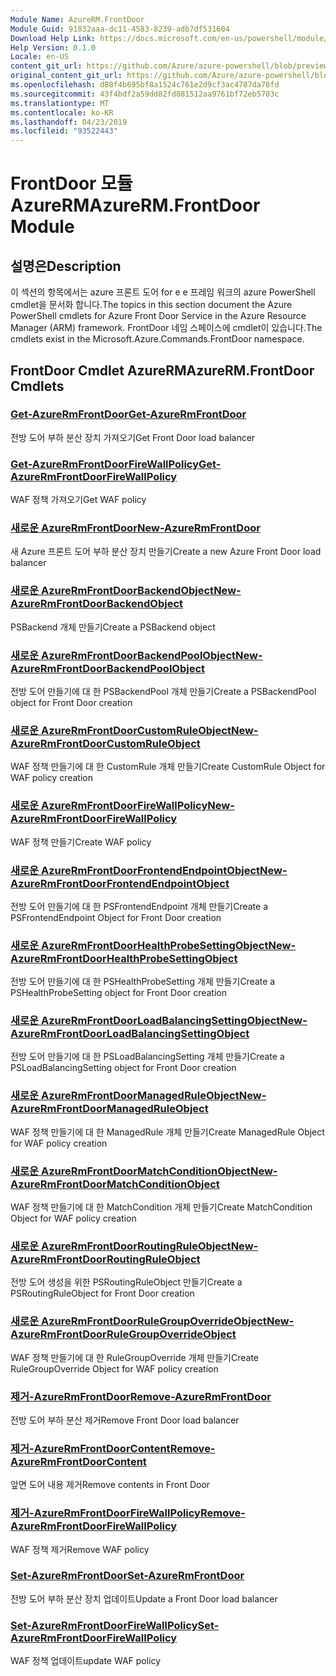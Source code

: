 ```yaml
---
Module Name: AzureRM.FrontDoor
Module Guid: 91832aaa-dc11-4583-8239-adb7df531604
Download Help Link: https://docs.microsoft.com/en-us/powershell/module/azurerm.frontdoor
Help Version: 0.1.0
Locale: en-US
content_git_url: https://github.com/Azure/azure-powershell/blob/preview/src/ResourceManager/FrontDoor/Commands.FrontDoor/help/AzureRM.FrontDoor.md
original_content_git_url: https://github.com/Azure/azure-powershell/blob/preview/src/ResourceManager/FrontDoor/Commands.FrontDoor/help/AzureRM.FrontDoor.md
ms.openlocfilehash: d88f4b695bf8a1524c761e2d9cf3ac4787da78fd
ms.sourcegitcommit: 43f4bdf2a59dd82fd881512aa9761bf72eb5703c
ms.translationtype: MT
ms.contentlocale: ko-KR
ms.lasthandoff: 04/23/2019
ms.locfileid: "93522443"
---
```

# <span data-ttu-id="85249-101">FrontDoor 모듈 AzureRM</span><span class="sxs-lookup"><span data-stu-id="85249-101">AzureRM.FrontDoor Module</span></span>
## <span data-ttu-id="85249-102">설명은</span><span class="sxs-lookup"><span data-stu-id="85249-102">Description</span></span>
<span data-ttu-id="85249-103">이 섹션의 항목에서는 azure 프론트 도어 for e e 프레임 워크의 azure PowerShell cmdlet을 문서화 합니다.</span><span class="sxs-lookup"><span data-stu-id="85249-103">The topics in this section document the Azure PowerShell cmdlets for Azure Front Door Service in the Azure Resource Manager (ARM) framework.</span></span> <span data-ttu-id="85249-104">FrontDoor 네임 스페이스에 cmdlet이 있습니다.</span><span class="sxs-lookup"><span data-stu-id="85249-104">The cmdlets exist in the Microsoft.Azure.Commands.FrontDoor namespace.</span></span>

## <span data-ttu-id="85249-105">FrontDoor Cmdlet AzureRM</span><span class="sxs-lookup"><span data-stu-id="85249-105">AzureRM.FrontDoor Cmdlets</span></span>
### [<span data-ttu-id="85249-106">Get-AzureRmFrontDoor</span><span class="sxs-lookup"><span data-stu-id="85249-106">Get-AzureRmFrontDoor</span></span>](Get-AzureRmFrontDoor.md)
<span data-ttu-id="85249-107">전방 도어 부하 분산 장치 가져오기</span><span class="sxs-lookup"><span data-stu-id="85249-107">Get Front Door load balancer</span></span>

### [<span data-ttu-id="85249-108">Get-AzureRmFrontDoorFireWallPolicy</span><span class="sxs-lookup"><span data-stu-id="85249-108">Get-AzureRmFrontDoorFireWallPolicy</span></span>](Get-AzureRmFrontDoorFireWallPolicy.md)
<span data-ttu-id="85249-109">WAF 정책 가져오기</span><span class="sxs-lookup"><span data-stu-id="85249-109">Get WAF policy</span></span>

### [<span data-ttu-id="85249-110">새로운 AzureRmFrontDoor</span><span class="sxs-lookup"><span data-stu-id="85249-110">New-AzureRmFrontDoor</span></span>](New-AzureRmFrontDoor.md)
<span data-ttu-id="85249-111">새 Azure 프론트 도어 부하 분산 장치 만들기</span><span class="sxs-lookup"><span data-stu-id="85249-111">Create a new Azure Front Door load balancer</span></span>

### [<span data-ttu-id="85249-112">새로운 AzureRmFrontDoorBackendObject</span><span class="sxs-lookup"><span data-stu-id="85249-112">New-AzureRmFrontDoorBackendObject</span></span>](New-AzureRmFrontDoorBackendObject.md)
<span data-ttu-id="85249-113">PSBackend 개체 만들기</span><span class="sxs-lookup"><span data-stu-id="85249-113">Create a PSBackend object</span></span>

### [<span data-ttu-id="85249-114">새로운 AzureRmFrontDoorBackendPoolObject</span><span class="sxs-lookup"><span data-stu-id="85249-114">New-AzureRmFrontDoorBackendPoolObject</span></span>](New-AzureRmFrontDoorBackendPoolObject.md)
<span data-ttu-id="85249-115">전방 도어 만들기에 대 한 PSBackendPool 개체 만들기</span><span class="sxs-lookup"><span data-stu-id="85249-115">Create a PSBackendPool object for Front Door creation</span></span>

### [<span data-ttu-id="85249-116">새로운 AzureRmFrontDoorCustomRuleObject</span><span class="sxs-lookup"><span data-stu-id="85249-116">New-AzureRmFrontDoorCustomRuleObject</span></span>](New-AzureRmFrontDoorCustomRuleObject.md)
<span data-ttu-id="85249-117">WAF 정책 만들기에 대 한 CustomRule 개체 만들기</span><span class="sxs-lookup"><span data-stu-id="85249-117">Create CustomRule Object for WAF policy creation</span></span>

### [<span data-ttu-id="85249-118">새로운 AzureRmFrontDoorFireWallPolicy</span><span class="sxs-lookup"><span data-stu-id="85249-118">New-AzureRmFrontDoorFireWallPolicy</span></span>](New-AzureRmFrontDoorFireWallPolicy.md)
<span data-ttu-id="85249-119">WAF 정책 만들기</span><span class="sxs-lookup"><span data-stu-id="85249-119">Create WAF policy</span></span>

### [<span data-ttu-id="85249-120">새로운 AzureRmFrontDoorFrontendEndpointObject</span><span class="sxs-lookup"><span data-stu-id="85249-120">New-AzureRmFrontDoorFrontendEndpointObject</span></span>](New-AzureRmFrontDoorFrontendEndpointObject.md)
<span data-ttu-id="85249-121">전방 도어 만들기에 대 한 PSFrontendEndpoint 개체 만들기</span><span class="sxs-lookup"><span data-stu-id="85249-121">Create a PSFrontendEndpoint Object for Front Door creation</span></span>

### [<span data-ttu-id="85249-122">새로운 AzureRmFrontDoorHealthProbeSettingObject</span><span class="sxs-lookup"><span data-stu-id="85249-122">New-AzureRmFrontDoorHealthProbeSettingObject</span></span>](New-AzureRmFrontDoorHealthProbeSettingObject.md)
<span data-ttu-id="85249-123">전방 도어 만들기에 대 한 PSHealthProbeSetting 개체 만들기</span><span class="sxs-lookup"><span data-stu-id="85249-123">Create a PSHealthProbeSetting object for Front Door creation</span></span>

### [<span data-ttu-id="85249-124">새로운 AzureRmFrontDoorLoadBalancingSettingObject</span><span class="sxs-lookup"><span data-stu-id="85249-124">New-AzureRmFrontDoorLoadBalancingSettingObject</span></span>](New-AzureRmFrontDoorLoadBalancingSettingObject.md)
<span data-ttu-id="85249-125">전방 도어 만들기에 대 한 PSLoadBalancingSetting 개체 만들기</span><span class="sxs-lookup"><span data-stu-id="85249-125">Create a PSLoadBalancingSetting object for Front Door creation</span></span>

### [<span data-ttu-id="85249-126">새로운 AzureRmFrontDoorManagedRuleObject</span><span class="sxs-lookup"><span data-stu-id="85249-126">New-AzureRmFrontDoorManagedRuleObject</span></span>](New-AzureRmFrontDoorManagedRuleObject.md)
<span data-ttu-id="85249-127">WAF 정책 만들기에 대 한 ManagedRule 개체 만들기</span><span class="sxs-lookup"><span data-stu-id="85249-127">Create ManagedRule Object for WAF policy creation</span></span>

### [<span data-ttu-id="85249-128">새로운 AzureRmFrontDoorMatchConditionObject</span><span class="sxs-lookup"><span data-stu-id="85249-128">New-AzureRmFrontDoorMatchConditionObject</span></span>](New-AzureRmFrontDoorMatchConditionObject.md)
<span data-ttu-id="85249-129">WAF 정책 만들기에 대 한 MatchCondition 개체 만들기</span><span class="sxs-lookup"><span data-stu-id="85249-129">Create MatchCondition Object for WAF policy creation</span></span>

### [<span data-ttu-id="85249-130">새로운 AzureRmFrontDoorRoutingRuleObject</span><span class="sxs-lookup"><span data-stu-id="85249-130">New-AzureRmFrontDoorRoutingRuleObject</span></span>](New-AzureRmFrontDoorRoutingRuleObject.md)
<span data-ttu-id="85249-131">전방 도어 생성을 위한 PSRoutingRuleObject 만들기</span><span class="sxs-lookup"><span data-stu-id="85249-131">Create a PSRoutingRuleObject for Front Door creation</span></span>

### [<span data-ttu-id="85249-132">새로운 AzureRmFrontDoorRuleGroupOverrideObject</span><span class="sxs-lookup"><span data-stu-id="85249-132">New-AzureRmFrontDoorRuleGroupOverrideObject</span></span>](New-AzureRmFrontDoorRuleGroupOverrideObject.md)
<span data-ttu-id="85249-133">WAF 정책 만들기에 대 한 RuleGroupOverride 개체 만들기</span><span class="sxs-lookup"><span data-stu-id="85249-133">Create RuleGroupOverride Object for WAF policy creation</span></span>

### [<span data-ttu-id="85249-134">제거-AzureRmFrontDoor</span><span class="sxs-lookup"><span data-stu-id="85249-134">Remove-AzureRmFrontDoor</span></span>](Remove-AzureRmFrontDoor.md)
<span data-ttu-id="85249-135">전방 도어 부하 분산 제거</span><span class="sxs-lookup"><span data-stu-id="85249-135">Remove Front Door load balancer</span></span>

### [<span data-ttu-id="85249-136">제거-AzureRmFrontDoorContent</span><span class="sxs-lookup"><span data-stu-id="85249-136">Remove-AzureRmFrontDoorContent</span></span>](Remove-AzureRmFrontDoorContent.md)
<span data-ttu-id="85249-137">앞면 도어 내용 제거</span><span class="sxs-lookup"><span data-stu-id="85249-137">Remove contents in Front Door</span></span>

### [<span data-ttu-id="85249-138">제거-AzureRmFrontDoorFireWallPolicy</span><span class="sxs-lookup"><span data-stu-id="85249-138">Remove-AzureRmFrontDoorFireWallPolicy</span></span>](Remove-AzureRmFrontDoorFireWallPolicy.md)
<span data-ttu-id="85249-139">WAF 정책 제거</span><span class="sxs-lookup"><span data-stu-id="85249-139">Remove WAF policy</span></span>

### [<span data-ttu-id="85249-140">Set-AzureRmFrontDoor</span><span class="sxs-lookup"><span data-stu-id="85249-140">Set-AzureRmFrontDoor</span></span>](Set-AzureRmFrontDoor.md)
<span data-ttu-id="85249-141">전방 도어 부하 분산 장치 업데이트</span><span class="sxs-lookup"><span data-stu-id="85249-141">Update a Front Door load balancer</span></span>

### [<span data-ttu-id="85249-142">Set-AzureRmFrontDoorFireWallPolicy</span><span class="sxs-lookup"><span data-stu-id="85249-142">Set-AzureRmFrontDoorFireWallPolicy</span></span>](Set-AzureRmFrontDoorFireWallPolicy.md)
<span data-ttu-id="85249-143">WAF 정책 업데이트</span><span class="sxs-lookup"><span data-stu-id="85249-143">update WAF policy</span></span>

